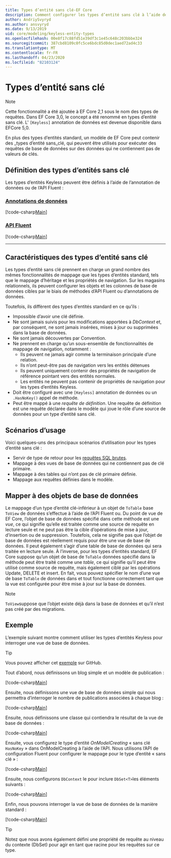 ```yaml
---
title: Types d’entité sans clé-EF Core
description: Comment configurer les types d’entité sans clé à l’aide de Entity Framework Core
author: AndriySvyryd
ms.author: ansvyryd
ms.date: 9/13/2019
uid: core/modeling/keyless-entity-types
ms.openlocfilehash: 00e8f17c88fd51e39df3c1e45c648c203bbbe324
ms.sourcegitcommit: 387cbd8109c0fc5ce6bdc85d0dec1aed72ad4c33
ms.translationtype: MT
ms.contentlocale: fr-FR
ms.lasthandoff: 04/23/2020
ms.locfileid: "82103124"
---
```

# <a name="keyless-entity-types"></a>Types d’entité sans clé

> [!NOTE]
> Cette fonctionnalité a été ajoutée à EF Core 2,1 sous le nom des types de requêtes. Dans EF Core 3,0, le concept a été renommé en types d’entité sans clé. L' `[Keyless]` annotation de données est devenue disponible dans EFCore 5,0.

En plus des types d’entités standard, un modèle de EF Core peut contenir des _types d’entité sans_clé, qui peuvent être utilisés pour exécuter des requêtes de base de données sur des données qui ne contiennent pas de valeurs de clés.

## <a name="defining-keyless-entity-types"></a>Définition des types d’entités sans clé

Les types d’entités Keyless peuvent être définis à l’aide de l’annotation de données ou de l’API Fluent :

### <a name="data-annotations"></a>[Annotations de données](#tab/data-annotations)

[!code-csharp[Main](../../../samples/core/Modeling/DataAnnotations/Keyless.cs?Name=Keyless&highlight=1)]

### <a name="fluent-api"></a>[API Fluent](#tab/fluent-api)

[!code-csharp[Main](../../../samples/core/Modeling/FluentAPI/Keyless.cs?Name=Keyless&highlight=4)]

***

## <a name="keyless-entity-types-characteristics"></a>Caractéristiques des types d’entité sans clé

Les types d’entité sans clé prennent en charge un grand nombre des mêmes fonctionnalités de mappage que les types d’entités standard, tels que le mappage d’héritage et les propriétés de navigation. Sur les magasins relationnels, ils peuvent configurer les objets et les colonnes de base de données cibles par le biais de méthodes d’API Fluent ou d’annotations de données.

Toutefois, ils diffèrent des types d’entités standard en ce qu’ils :

- Impossible d’avoir une clé définie.
- Ne sont jamais suivis pour les modifications apportées à _DbContext_ et, par conséquent, ne sont jamais insérées, mises à jour ou supprimées dans la base de données.
- Ne sont jamais découvertes par Convention.
- Ne prennent en charge qu’un sous-ensemble de fonctionnalités de mappage de navigation, notamment :
  - Ils peuvent ne jamais agir comme la terminaison principale d’une relation.
  - Ils n’ont peut-être pas de navigation vers les entités détenues
  - Ils peuvent uniquement contenir des propriétés de navigation de référence pointant vers des entités normales.
  - Les entités ne peuvent pas contenir de propriétés de navigation pour les types d’entités Keyless.
- Doit être configuré avec une `[Keyless]` annotation de données ou un `.HasNoKey()` appel de méthode.
- Peut être mappé à une _requête de définition_. Une requête de définition est une requête déclarée dans le modèle qui joue le rôle d’une source de données pour un type d’entité sans clé.

## <a name="usage-scenarios"></a>Scénarios d’usage

Voici quelques-uns des principaux scénarios d’utilisation pour les types d’entité sans clé :

- Servir de type de retour pour les [requêtes SQL brutes](xref:core/querying/raw-sql).
- Mappage à des vues de base de données qui ne contiennent pas de clé primaire.
- Mappage à des tables qui n’ont pas de clé primaire définie.
- Mappage aux requêtes définies dans le modèle.

## <a name="mapping-to-database-objects"></a>Mapper à des objets de base de données

Le mappage d’un type d’entité clé-inférieur à un objet de `ToTable` base `ToView` de données s’effectue à l’aide de l’API Fluent ou. Du point de vue de EF Core, l’objet de base de données spécifié dans cette méthode est une _vue_, ce qui signifie qu’elle est traitée comme une source de requête en lecture seule et ne peut pas être la cible d’opérations de mise à jour, d’insertion ou de suppression. Toutefois, cela ne signifie pas que l’objet de base de données est réellement requis pour être une vue de base de données. Il peut également s’agir d’une table de base de données qui sera traitée en lecture seule. À l’inverse, pour les types d’entités standard, EF Core suppose qu’un objet de base de `ToTable` données spécifié dans la méthode peut être traité comme une _table_, ce qui signifie qu’il peut être utilisé comme source de requête, mais également ciblé par les opérations Update, DELETE et insert. En fait, vous pouvez spécifier le nom d’une vue de base `ToTable` de données dans et tout fonctionne correctement tant que la vue est configurée pour être mise à jour sur la base de données.

> [!NOTE]
> `ToView`suppose que l’objet existe déjà dans la base de données et qu’il n’est pas créé par des migrations.

## <a name="example"></a>Exemple

L’exemple suivant montre comment utiliser les types d’entités Keyless pour interroger une vue de base de données.

> [!TIP]
> Vous pouvez afficher cet [exemple](https://github.com/dotnet/EntityFramework.Docs/tree/master/samples/core/KeylessEntityTypes) sur GitHub.

Tout d’abord, nous définissons un blog simple et un modèle de publication :

[!code-csharp[Main](../../../samples/core/KeylessEntityTypes/Program.cs#Entities)]

Ensuite, nous définissons une vue de base de données simple qui nous permettra d’interroger le nombre de publications associées à chaque blog :

[!code-csharp[Main](../../../samples/core/KeylessEntityTypes/Program.cs#View)]

Ensuite, nous définissons une classe qui contiendra le résultat de la vue de base de données :

[!code-csharp[Main](../../../samples/core/KeylessEntityTypes/Program.cs#KeylessEntityType)]

Ensuite, vous configurez le type d’entité _OnModelCreating_ « sans clé `HasNoKey` » dans OnModelCreating à l’aide de l’API.
Nous utilisons l’API de configuration Fluent pour configurer le mappage pour le type d’entité « sans clé » :

[!code-csharp[Main](../../../samples/core/KeylessEntityTypes/Program.cs#Configuration)]

Ensuite, nous configurons `DbContext` le pour inclure `DbSet<T>`les éléments suivants :

[!code-csharp[Main](../../../samples/core/KeylessEntityTypes/Program.cs#DbSet)]

Enfin, nous pouvons interroger la vue de base de données de la manière standard :

[!code-csharp[Main](../../../samples/core/KeylessEntityTypes/Program.cs#Query)]

> [!TIP]
> Notez que nous avons également défini une propriété de requête au niveau du contexte (DbSet) pour agir en tant que racine pour les requêtes sur ce type.
